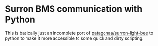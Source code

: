 # Surron BMS communication with Python
This is basically just an incomplete port of [patagonaa/surron-light-bee](https://github.com/patagonaa/surron-light-bee) to python to make it more accessible to some quick and dirty scripting.
